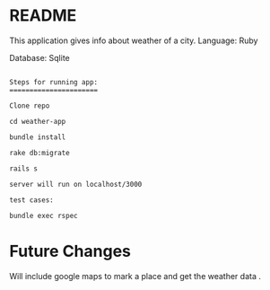 README
========

This application gives info about weather of a city.
Language: Ruby


Database: Sqlite


```

Steps for running app:
======================

Clone repo

cd weather-app

bundle install

rake db:migrate

rails s

server will run on localhost/3000

test cases:

bundle exec rspec

```

Future Changes
===============

Will include google maps to mark a place and get the weather data .

